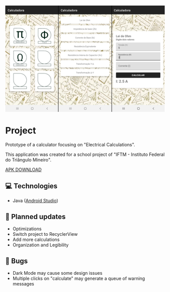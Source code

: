 ![Telas do APP](screenshot/telas.jpg)

#  Project

Prototype of a calculator focusing on "Electrical Calculations". 

This application was created for a school project of "IFTM - Instituto Federal do Triângulo Mineiro".

[APK DOWNLOAD](https://github.com/wallacemod/Eletricalc/releases/tag/1.0)

## 💻 Technologies

- Java ([Android Studio](https://developer.android.com/studio))

## 🚀 Planned updates 

- Optimizations
- Switch project to RecyclerView  
- Add more calculations
- Organization and Legibility  

## 🐜 Bugs

- Dark Mode may cause some design issues
- Multiple clicks on "calculate" may generate a queue of warning messages